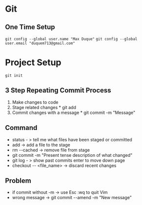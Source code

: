 # Git

## One Time Setup
	
`git config --global user.name "Max Duque"`
`git config --global user.email "duquem713@gmail.com"`

# Project Setup

`git init`

## 3 Step Repeating Commit Process
1. Make changes to code
2. Stage related changes
		* git add
3. Commit changes with a message
		* git commit -m "Message"
## Command
* status - > tell me what files have been staged or committed
* add -> add a file to the stage
* rm --cached -> remove file from stage
* git commit -m "Present tense description of what changed"
* git log - > show past commits enter to move down page
* checkout -- <file_name> -> discard recent changes

## Problem
* if commit without -m -> use Esc :wq to quit Vim
* wrong message -> git commit --amend -m "New message"